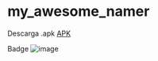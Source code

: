 # my_awesome_namer

Descarga .apk 
[APK](build\app\outputs\flutter-apk\app-release.apk)

Badge
![image](https://github.com/brittanypallasco2003/my_awesome_namer/assets/117743650/10c3063a-95ec-4f8a-b0ae-f0f8b3ff72f1)

